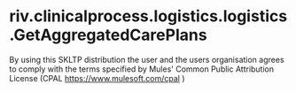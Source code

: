 # riv.clinicalprocess.logistics.logistics.GetAggregatedCarePlans

By using this SKLTP distribution the user and the users organisation agrees to comply with the terms specified by Mules' Common Public Attribution License (CPAL https://www.mulesoft.com/cpal )